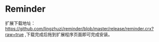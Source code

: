 Reminder
==================

扩展下载地址：https://github.com/lingzhuzi/reminder/blob/master/release/reminder.crx?raw=true ,下载完成后拖到扩展程序页面即可完成安装。

